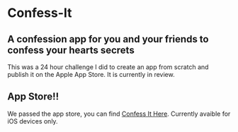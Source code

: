 # Confess-It

## A confession app for you and your friends to confess your hearts secrets

This was a 24 hour challenge I did to create an app from scratch and publish it on the Apple App Store. It is currently in review.

## App Store!!

We passed the app store, you can find [Confess It Here](https://itunes.apple.com/us/app/confess-it/id1465661975?ls=1&mt=8). Currently avaible for iOS devices only.
